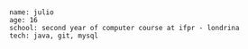 <div><code>
    <br/>
    name: julio
    age: 16
    school: second year of computer course at ifpr - londrina
    tech: java, git, mysql
<br/></code></div>

